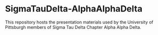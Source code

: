 # SigmaTauDelta-AlphaAlphaDelta
This repository hosts the presentation materials used by the University of Pittsburgh members of Sigma Tau Delta Chapter Alpha Alpha Delta.

